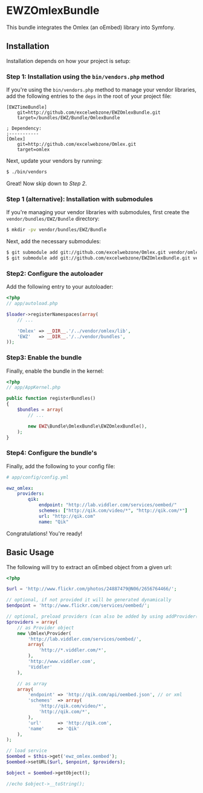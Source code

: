 EWZOmlexBundle
==============

This bundle integrates the Omlex (an oEmbed) library into Symfony.

## Installation

Installation depends on how your project is setup:

### Step 1: Installation using the `bin/vendors.php` method

If you're using the `bin/vendors.php` method to manage your vendor libraries,
add the following entries to the `deps` in the root of your project file:

```
[EWZTimeBundle]
    git=http://github.com/excelwebzone/EWZOmlexBundle.git
    target=/bundles/EWZ/Bundle/OmlexBundle

; Dependency:
;-----------
[Omlex]
    git=http://github.com/excelwebzone/Omlex.git
    target=omlex
```

Next, update your vendors by running:

``` bash
$ ./bin/vendors
```

Great! Now skip down to *Step 2*.

### Step 1 (alternative): Installation with submodules

If you're managing your vendor libraries with submodules, first create the
`vendor/bundles/EWZ/Bundle` directory:

``` bash
$ mkdir -pv vendor/bundles/EWZ/Bundle
```

Next, add the necessary submodules:

``` bash
$ git submodule add git://github.com/excelwebzone/Omlex.git vendor/omlex
$ git submodule add git://github.com/excelwebzone/EWZOmlexBundle.git vendor/bundles/EWZ/Bundle/OmlexBundle
```

### Step2: Configure the autoloader

Add the following entry to your autoloader:

``` php
<?php
// app/autoload.php

$loader->registerNamespaces(array(
    // ...

    'Omlex' => __DIR__.'/../vendor/omlex/lib',
    'EWZ'   => __DIR__.'/../vendor/bundles',
));
```

### Step3: Enable the bundle

Finally, enable the bundle in the kernel:

``` php
<?php
// app/AppKernel.php

public function registerBundles()
{
    $bundles = array(
        // ...

        new EWZ\Bundle\OmlexBundle\EWZOmlexBundle(),
    );
}
```

### Step4: Configure the bundle's

Finally, add the following to your config file:

``` yaml
# app/config/config.yml

ewz_omlex:
    providers:
        qik:
            endpoint: "http://lab.viddler.com/services/oembed/"
            schemes: ["http://qik.com/video/*", "http://qik.com/*"]
            url: "http://qik.com"
            name: "Qik"
```

Congratulations! You're ready!

## Basic Usage

The following will try to extract an oEmbed object from a given url:

``` php
<?php

$url = 'http://www.flickr.com/photos/24887479@N06/2656764466/';

// optional, if not provided it will be generated dynamically
$endpoint = 'http://www.flickr.com/services/oembed/';

// optional, preload providers (can also be added by using addProvider() function)
$providers = array(
    // as Provider object
    new \Omlex\Provider(
        'http://lab.viddler.com/services/oembed/',
        array(
            'http://*.viddler.com/*',
        ),
        'http://www.viddler.com',
        'Viddler'
    ),

    // as array
    array(
        'endpoint' => 'http://qik.com/api/oembed.json', // or xml
        'schemes'  => array(
            'http://qik.com/video/*',
            'http://qik.com/*',
        ),
        'url'      => 'http://qik.com',
        'name'     => 'Qik'
    ),            
);

// load service
$oembed = $this->get('ewz_omlex.oembed');
$oembed->setURL($url, $enpoint, $providers);

$object = $oembed->getObject();

//echo $object->__toString();
```
